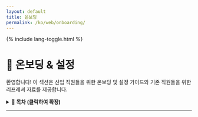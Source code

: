 ```yaml
---
layout: default
title: 온보딩
permalink: /ko/web/onboarding/
---
```


<link rel="stylesheet" href="{{ '/assets/css/custom.css' | relative_url }}">
{% include lang-toggle.html %}

# 🚀 온보딩 & 설정

환영합니다! 이 섹션은 신입 직원들을 위한 온보딩 및 설정 가이드와 기존 직원들을 위한 리프레셔 자료를 제공합니다.  

<details markdown="1">
  <summary><strong>📑 목차 (클릭하여 확장)</strong></summary>

- [설정 가이드](setup-guide.md)
- [도구 및 계정](tools.md)

</details>

---
